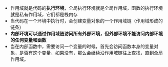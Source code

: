 - 作用域就是代码的**执行环境**，全局执行环境就是全局作用域，函数的执行环境就是私有作用域，它们都是栈内存
- 当代码在一个环境中执行时，会创建变量对象的一个作用域链（作用域形成的链条)
- **内部环境可以通过作用域链访问所有外部环境，但外部环境不能访问内部环境的任何变量和函数**
- 当在内部函数中，需要访问一个变量的时候，首先会访问函数本身的变量对象，是否有这个变量，如果没有，那么会继续沿作用域链往上查找，直到全局作用域。